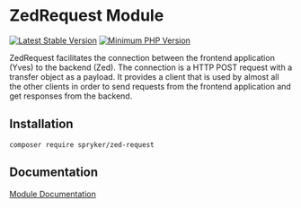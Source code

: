 # ZedRequest Module
[![Latest Stable Version](https://poser.pugx.org/spryker/zed-request/v/stable.svg)](https://packagist.org/packages/spryker/zed-request)
[![Minimum PHP Version](https://img.shields.io/badge/php-%3E%3D%207.3-8892BF.svg)](https://php.net/)

ZedRequest facilitates the connection between the frontend application (Yves) to the backend (Zed). The connection is a HTTP POST request with a transfer object as a payload. It provides a client that is used by almost all the other clients in order to send requests from the frontend application and get responses from the backend.

## Installation

```
composer require spryker/zed-request
```

## Documentation

[Module Documentation](https://academy.spryker.com/developing_with_spryker/module_guide/modules.html)
